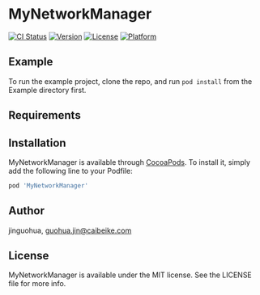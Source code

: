 # MyNetworkManager

[![CI Status](https://img.shields.io/travis/jinguohua/MyNetworkManager.svg?style=flat)](https://travis-ci.org/jinguohua/MyNetworkManager)
[![Version](https://img.shields.io/cocoapods/v/MyNetworkManager.svg?style=flat)](https://cocoapods.org/pods/MyNetworkManager)
[![License](https://img.shields.io/cocoapods/l/MyNetworkManager.svg?style=flat)](https://cocoapods.org/pods/MyNetworkManager)
[![Platform](https://img.shields.io/cocoapods/p/MyNetworkManager.svg?style=flat)](https://cocoapods.org/pods/MyNetworkManager)

## Example

To run the example project, clone the repo, and run `pod install` from the Example directory first.

## Requirements

## Installation

MyNetworkManager is available through [CocoaPods](https://cocoapods.org). To install
it, simply add the following line to your Podfile:

```ruby
pod 'MyNetworkManager'
```

## Author

jinguohua, guohua.jin@caibeike.com

## License

MyNetworkManager is available under the MIT license. See the LICENSE file for more info.
